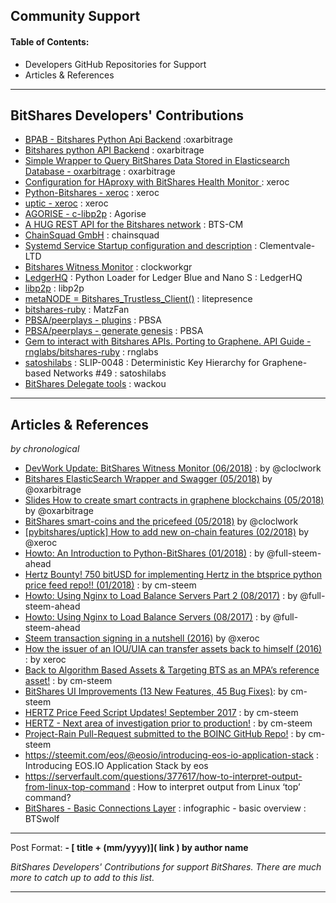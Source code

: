## Community Support 

#### Table of Contents:
- Developers GitHub Repositories for Support
- Articles & References

***

## BitShares Developers' Contributions 


- [BPAB - Bitshares Python Api Backend](https://github.com/oxarbitrage/bitshares-python-api-backend) :oxarbitrage 
- [Bitshares python API Backend](https://github.com/oxarbitrage/bitshares-python-api-backend) : oxarbitrage 
- [Simple Wrapper to Query BitShares Data Stored in Elasticsearch Database - oxarbitrage](https://github.com/oxarbitrage/bitshares-es-wrapper) : oxarbitrage 
- [Configuration for HAproxy with BitShares Health Monitor ](https://github.com/blockchainbv/bitshares-infrastructure) : xeroc 
- [Python-Bitshares - xeroc](https://github.com/xeroc/python-bitshares)  : xeroc 
- [uptic - xeroc](https://github.com/xeroc/uptick)  : xeroc 
- [AGORISE - c-libp2p](https://github.com/Agorise?tab=repositories) : Agorise
- [A HUG REST API for the Bitshares network](https://github.com/BTS-CM/Bitshares-HUG-REST-API)  : BTS-CM
- [ChainSquad GmbH](https://github.com/chainsquad) : chainsquad 
- [Systemd Service Startup configuration and description](https://github.com/Clementvale-LTD/blockchain-telecom.graphene-core/commit/35366d04f4529363e121366171edbebc846f9327) : Clementvale-LTD  
- [Bitshares Witness Monitor](https://github.com/clockworkgr/bitshares-witness-monitor) : clockworkgr 
- [LedgerHQ](https://github.com/LedgerHQ/blue-loader-python) : Python Loader for Ledger Blue and Nano S : LedgerHQ
- [libp2p](https://github.com/libp2p) : libp2p
- [metaNODE = Bitshares_Trustless_Client()](https://github.com/litepresence/extinction-event/tree/master/metaNODE)  : litepresence 
- [bitshares-ruby](https://github.com/MatzFan/bitshares-ruby) : MatzFan 
- [PBSA/peerplays - plugins](https://github.com/PBSA/peerplays/tree/master/libraries/plugins/) : PBSA  
- [PBSA/peerplays - generate genesis](https://github.com/PBSA/peerplays/tree/master/libraries/plugins/generate_genesis) : PBSA
- [Gem to interact with Bitshares APIs. Porting to Graphene. API Guide - rnglabs/bitshares-ruby](https://github.com/rnglabs/bitshares-ruby) : rnglabs 
- [satoshilabs](https://github.com/satoshilabs/slips/issues/49) : SLIP-0048 : Deterministic Key Hierarchy for Graphene-based Networks #49 : satoshilabs 
- [BitShares Delegate tools](https://github.com/wackou/bts_tools) : wackou 


***

## Articles & References 

*by chronological*

- [DevWork Update: BitShares Witness Monitor (06/2018)](https://steemit.com/bitshares/@clockwork/devwork-update-bitshares-witness-monitor) : by  @cloclwork
- [Bitshares ElasticSearch Wrapper and Swagger (05/2018)](https://steemit.com/bitshares/@oxarbitrage/bitshares-elasticsearch-wrapper-and-swagger)  by @oxarbitrage
- [Slides How to create smart contracts in graphene blockchains (05/2018)](https://steemit.com/bitshares/@oxarbitrage/slides-how-to-create-smart-contracts-in-graphene-blockchains)  by @oxarbitrage
- [BitShares smart-coins and the pricefeed (05/2018)](https://steemit.com/bitshares/@clockwork/bitshares-smart-coins-and-the-pricefeed) by @cloclwork
- [[pybitshares/uptick] How to add new on-chain features (02/2018)](https://steemit.com/bitshares/@xeroc/pybitshares-uptick-how-to-add-new-on-chain-features) by @xeroc
- [Howto: An Introduction to Python-BitShares (01/2018)](https://steemit.com/python/@full-steem-ahead/howto-an-introduction-to-python-bitshares) : by @full-steem-ahead
- [Hertz Bounty! 750 bitUSD for implementing Hertz in the btsprice python price feed repo!! (01/2018)](https://steemit.com/bitshares/@cm-steem/hertz-bounty-750-bitusd-for-implementing-hertz-in-the-btsprice-python-price-feed-repo) : by cm-steem
- [Howto: Using Nginx to Load Balance Servers Part 2 (08/2017)](https://steemit.com/witness-category/@full-steem-ahead/howto-using-nginx-to-load-balance-servers-part-2) : by @full-steem-ahead
- [Howto: Using Nginx to Load Balance Servers (08/2017)](https://steemit.com/witness-category/@full-steem-ahead/howto-using-nginx-to-load-balance-servers) : by @full-steem-ahead
- [Steem transaction signing in a nutshell (2016)](https://steemit.com/steem/@xeroc/steem-transaction-signing-in-a-nutshell) by @xeroc 
- [How the issuer of an IOU/UIA can transfer assets back to himself (2016)](https://steemit.com/bitshares/@xeroc/how-the-issuer-of-an-iouuia-can-transfer-assets-back-to-himself) : by xeroc
- [Back to Algorithm Based Assets & Targeting BTS as an MPA’s reference asset!](https://steemit.com/bitshares/@cm-steem/back-to-algorithm-based-assets-and-targeting-bts-as-an-mpa-s-reference-asset) : by cm-steem
- [BitShares UI Improvements (13 New Features, 45 Bug Fixes)](https://steemit.com/beyondbitcoin/@sc-steemit/bitshares-ui-improvements-13-new-features-45-bug-fixes): by cm-steem
- [HERTZ Price Feed Script Updates! September 2017](https://steemit.com/bitshares/@cm-steem/hertz-price-feed-script-updates-september-2017) : by cm-steem
- [HERTZ - Next area of investigation prior to production!](https://steemit.com/bitshares/@cm-steem/hertz-next-area-of-investigation-prior-to-production) : by cm-steem
- [Project-Rain Pull-Request submitted to the BOINC GitHub Repo!](https://steemit.com/beyondbitcoin/@cm-steem/project-rain-pull-request-submitted-to-the-boinc-github-repo) : by cm-steem
- https://steemit.com/eos/@eosio/introducing-eos-io-application-stack : Introducing EOS.IO Application Stack by eos
- https://serverfault.com/questions/377617/how-to-interpret-output-from-linux-top-command : How to interpret output from Linux ‘top’ command?
- [BitShares - Basic Connections Layer](https://steemit.com/bitshares/@btswolf/bitshares-basic-connections-layer) : infographic - basic overview  :  BTSwolf


***

Post Format: **\- \[ title + (mm/yyyy)\]\( link \) by author name**


*BitShares Developers' Contributions for support BitShares. There are much more to catch up to add to this list.*


***
